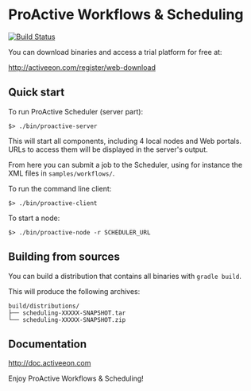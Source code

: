 # ProActive Workflows & Scheduling

[![Build Status](http://jenkins.activeeon.com/job/scheduling/badge/icon)](http://jenkins.activeeon.com/job/scheduling/)

You can download binaries and access a trial platform for free at:

http://activeeon.com/register/web-download

## Quick start

To run ProActive Scheduler (server part):

    $> ./bin/proactive-server

This will start all components, including 4 local nodes and Web portals.
URLs to access them will be displayed in the server's output.

From here you can submit a job to the Scheduler, using for instance the
XML files in `samples/workflows/`.

To run the command line client:

    $> ./bin/proactive-client

To start a node:

    $> ./bin/proactive-node -r SCHEDULER_URL

## Building from sources

You can build a distribution that contains all binaries with `gradle build`.

This will produce the following archives:

    build/distributions/
    ├── scheduling-XXXXX-SNAPSHOT.tar
    └── scheduling-XXXXX-SNAPSHOT.zip

## Documentation

http://doc.activeeon.com

Enjoy ProActive Workflows & Scheduling!

